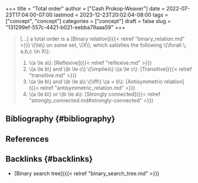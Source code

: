 +++
title = "Total order"
author = ["Cash Prokop-Weaver"]
date = 2022-07-23T17:04:00-07:00
lastmod = 2023-12-23T20:02:04-08:00
tags = ["concept", "concept"]
categories = ["concept"]
draft = false
slug = "131299ef-557c-4421-b021-eebba79aaa59"
+++

> [...] a total order is a [Binary relation]({{< relref "binary_relation.md" >}}) \\(\le\\) on some set, \\(X\\), which satisfies the following \\(\forall \\; a,b,c \in X\\):
>
> 1.  \\(a \le a\\): [Reflexive]({{< relref "reflexive.md" >}})
> 2.  \\(a \le b\\) and \\(b \le c\\) \\(\implies\\) \\(a \le c\\): [Transitive]({{< relref "transitive.md" >}})
> 3.  \\(a \le b\\) and \\(b \le a\\) \\(\iff\\) \\(a = b\\): [Antisymmetric relation]({{< relref "antisymmetric_relation.md" >}})
> 4.  \\(a \le b\\) or \\(b \le a\\): [Strongly connected]({{< relref "strongly_connected.md#strongly-connected" >}})


## Bibliography {#bibliography}

## References

<style>.csl-entry{text-indent: -1.5em; margin-left: 1.5em;}</style><div class="csl-bib-body">
</div>



## Backlinks {#backlinks}

-   [Binary search tree]({{< relref "binary_search_tree.md" >}})
